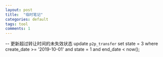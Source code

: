 ```yaml
---
layout: post
title:  "临时笔记"
categories: default
tags: tool
comments: 1
---
```



-- 更新超过转让时间的未失效状态
update `p2p_transfer` set state = 3
where create_date >= '2019-10-01'
and state = 1 and end_date < now();

